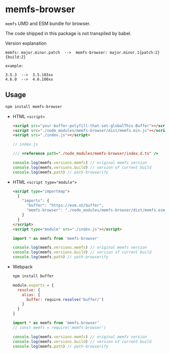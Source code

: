 # memfs-browser

`memfs` UMD and ESM bundle for browser.

The code shipped in this package is not transpiled by babel.

Version explanation

```
memfs: major.minor.patch  -->  memfs-browser: major.minor.1{patch:2}{build:2}

example:

3.5.3  -->  3.5.103xx
4.6.0  -->  4.6.100xx
```

## Usage

```bash
npm install memfs-browser
```

- HTML `<script>`

    ```html
    <script src="your-buffer-polyfill-that-set-globalThis-Buffer"></script>
    <script src="./node_modules/memfs-browser/dist/memfs.min.js"></script>
    <script src="./index.js"></script>
    ```

    ```js
    // index.js

    /// <reference path="./node_modules/memfs-browser/index.d.ts" />

    console.log(memfs.versions.memfs) // original memfs version
    console.log(memfs.versions.build) // version of current build
    console.log(memfs.path) // path-browserify
    ```

- HTML `<script type="module">`

    ```html
    <script type="importmap">
      {
        "imports": {
          "buffer": "https://esm.sh/buffer",
          "memfs-browser": "./node_modules/memfs-browser/dist/memfs.esm.min.js"
        }
      }
    </script>
    <script type="module" src="./index.js"></script>
    ```

    ```js
    import * as memfs from 'memfs-browser'

    console.log(memfs.versions.memfs) // original memfs version
    console.log(memfs.versions.build) // version of current build
    console.log(memfs.path) // path-browserify
    ```

- Webpack

    ```bash
    npm install buffer
    ```

    ```js
    module.exports = {
      resolve: {
        alias: {
          buffer: require.resolve('buffer/')
        }
      }
    }
    ```

    ```js
    import * as memfs from 'memfs-browser'
    // const memfs = require('memfs-browser')

    console.log(memfs.versions.memfs) // original memfs version
    console.log(memfs.versions.build) // version of current build
    console.log(memfs.path) // path-browserify
    ```
